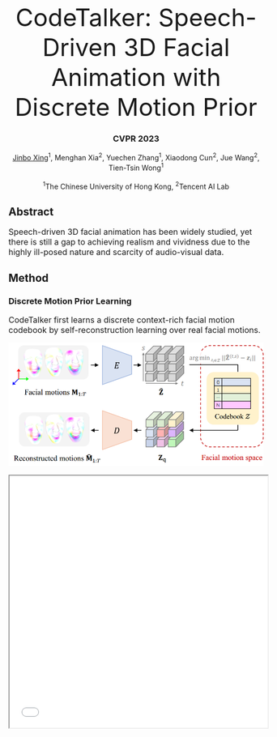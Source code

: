 <font size=10><center>CodeTalker: Speech-Driven 3D Facial Animation with Discrete Motion Prior</center></font>

### <center>CVPR 2023</center>  

<p><center><a href="https://doubiiu.github.io" title="超链接title">Jinbo Xing</a><sup>1</sup>, Menghan Xia<sup>2</sup>, Yuechen Zhang<sup>1</sup>, Xiaodong Cun<sup>2</sup>, Jue Wang<sup>2</sup>, Tien-Tsin Wong<sup>1</sup></center><br>
<center><sup>1</sup>The Chinese University of Hong Kong, <sup>2</sup>Tencent AI Lab </center></p>
 
  
## Abstract
<font size=3>Speech-driven 3D facial animation has been widely studied, yet there is still a gap to achieving realism and vividness due to the highly ill-posed nature and scarcity of audio-visual data. </font>



## Method
### Discrete Motion Prior Learning
<font size=3>CodeTalker first learns a discrete context-rich facial motion codebook by self-reconstruction learning over real facial motions.</font>   

![](codebook.png)
<iframe height=498 width=510 src="May1.mp4">





